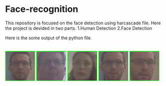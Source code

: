 # Face-recognition

This repository is focused on the face detection using harcascade file. Here the project is devided in two parts.
1.Human Detection
2.Face Detection

Here is the some output of the python file.
<br><br><br>
![ss1](/images/face1.png)
![ss2](/images/face16.png)
![ss3](/images/face21.png)
![ss4](/images/face5.png)
![ss25](/images/face10.png)

